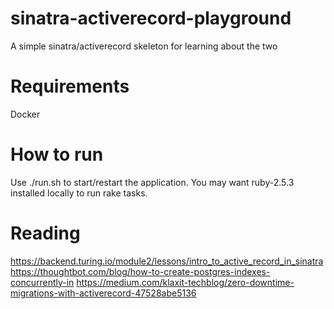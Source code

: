 # sinatra-activerecord-playground
A simple sinatra/activerecord skeleton for learning about the two

# Requirements

Docker

# How to run

Use ./run.sh to start/restart the application. 
You may want ruby-2.5.3 installed locally to run rake tasks.

# Reading

https://backend.turing.io/module2/lessons/intro_to_active_record_in_sinatra
https://thoughtbot.com/blog/how-to-create-postgres-indexes-concurrently-in
https://medium.com/klaxit-techblog/zero-downtime-migrations-with-activerecord-47528abe5136

